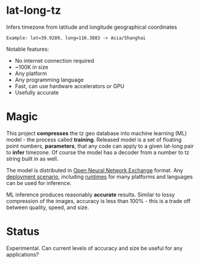 # lat-long-tz

Infers timezone from latitude and longitude geographical coordinates

```
Example: lat=39.9289, long=116.3883 -> Asia/Shanghai
```

Notable features:
- No internet connection required
- ~100K in size
- Any platform
- Any programming language
- Fast, can use hardware accelerators or GPU
- Usefully accurate

# Magic

This project **compresses** the tz geo database into machine learning (ML) model - the process called **training**. Released model is a set of floating point numbers, **parameters**, that any code can apply to a given lat-long pair to **infer** timezone. Of course the model has a decoder from a number to tz string built in as well.

The model is distributed in [Open Neural Network Exchange](https://onnx.ai/) format. Any [deployment scenario](https://onnx.ai/supported-tools.html#deployModel), including [runtimes](https://github.com/microsoft/onnxruntime) for many platforms and languages can be used for inference.

ML inference produces reasonably **accurate** results. Similar to lossy compression of the images, accuracy is less than 100% - this is a trade off between quality, speed, and size.

# Status

Experimental. Can current levels of accuracy and size be useful for any applications?

